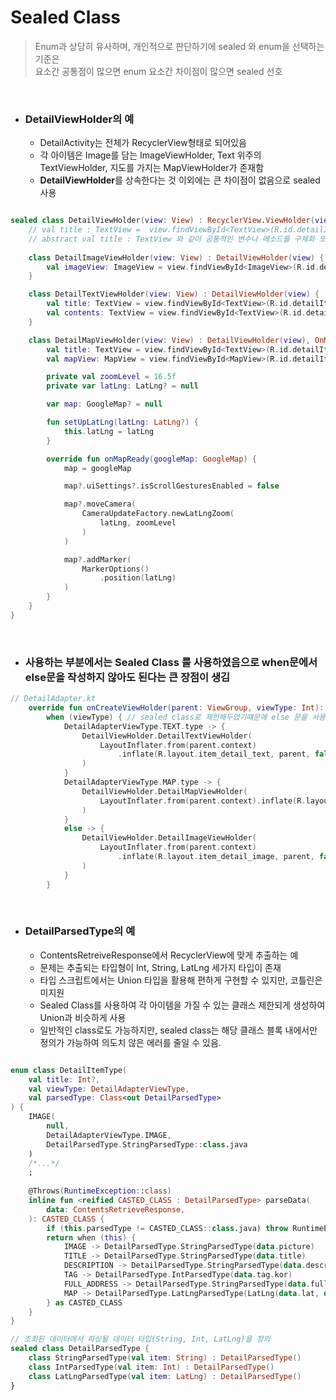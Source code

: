 # Sealed Class

> Enum과 상당히 유사하며, 개인적으로 판단하기에 sealed 와 enum을 선택하는 기준은 <br>
> 요소간 공통점이 많으면 enum 요소간 차이점이 많으면 sealed 선호

<br>

- ### DetailViewHolder의 예
    -  DetailActivity는 전체가 RecyclerView형태로 되어있음
    -  각 아이템은 Image를 담는 ImageViewHolder, Text 위주의 TextViewHolder, 지도를 가지는 MapViewHolder가 존재함 
    -  **DetailViewHolder**를 상속한다는 것 이외에는 큰 차이점이 없음으로 sealed 사용

```kotlin

sealed class DetailViewHolder(view: View) : RecyclerView.ViewHolder(view) {
    // val title : TextView =  view.findViewById<TextView>(R.id.detailItemTextTitle) 또는
    // abstract val title : TextView 와 같이 공통적인 변수나 메소드를 구체화 또는 추상화된 형태로 가질 수 있음.
    
    class DetailImageViewHolder(view: View) : DetailViewHolder(view) {
        val imageView: ImageView = view.findViewById<ImageView>(R.id.detailItemImage)
    }

    class DetailTextViewHolder(view: View) : DetailViewHolder(view) {
        val title: TextView = view.findViewById<TextView>(R.id.detailItemTextTitle)
        val contents: TextView = view.findViewById<TextView>(R.id.detailItemTextContent)
    }

    class DetailMapViewHolder(view: View) : DetailViewHolder(view), OnMapReadyCallback {
        val title: TextView = view.findViewById<TextView>(R.id.detailItemMapTitle)
        val mapView: MapView = view.findViewById<MapView>(R.id.detailItemMapView)

        private val zoomLevel = 16.5f
        private var latLng: LatLng? = null

        var map: GoogleMap? = null

        fun setUpLatLng(latLng: LatLng?) {
            this.latLng = latLng
        }

        override fun onMapReady(googleMap: GoogleMap) {
            map = googleMap

            map?.uiSettings?.isScrollGesturesEnabled = false

            map?.moveCamera(
                CameraUpdateFactory.newLatLngZoom(
                    latLng, zoomLevel
                )
            )

            map?.addMarker(
                MarkerOptions()
                    .position(latLng)
            )
        }
    }
}
```

<br>

- ### 사용하는 부분에서는 Sealed Class 를 사용하였음으로 when문에서 else문을 작성하지 않아도 된다는 큰 장점이 생김 

```kotlin
// DetailAdapter.kt
    override fun onCreateViewHolder(parent: ViewGroup, viewType: Int): DetailViewHolder =
        when (viewType) { // sealed class로 제한해두었기떄문에 else 문을 사용하지 않아도됨
            DetailAdapterViewType.TEXT.type -> {
                DetailViewHolder.DetailTextViewHolder(
                    LayoutInflater.from(parent.context)
                        .inflate(R.layout.item_detail_text, parent, false)
                )
            }
            DetailAdapterViewType.MAP.type -> {
                DetailViewHolder.DetailMapViewHolder(
                    LayoutInflater.from(parent.context).inflate(R.layout.item_detail_map, parent, false)
                )
            }
            else -> {
                DetailViewHolder.DetailImageViewHolder(
                    LayoutInflater.from(parent.context)
                        .inflate(R.layout.item_detail_image, parent, false)
                )
            }
        }
```

<br> 

- ### DetailParsedType의 예
    - ContentsRetreiveResponse에서 RecyclerView에 맞게 추출하는 예
    - 문제는 추출되는 타입형이 Int, String, LatLng 세가지 타입이 존재
    - 타입 스크립트에서는 Union 타입을 활용해 편하게 구현할 수 있지만, 코틀린은 미지원
    - Sealed Class를 사용하여 각 아이템을 가질 수 있는 클래스 제한되게 생성하여 Union과 비슷하게 사용
    - 일반적인 class로도 가능하지만, sealed class는 해당 클래스 블록 내에서만 정의가 가능하여 의도치 않은 에러를 줄일 수 있음.

```kotlin

enum class DetailItemType(
    val title: Int?,
    val viewType: DetailAdapterViewType,
    val parsedType: Class<out DetailParsedType>
) {
    IMAGE(
        null,
        DetailAdapterViewType.IMAGE,
        DetailParsedType.StringParsedType::class.java
    )
    /*...*/
    ;
 
    @Throws(RuntimeException::class)
    inline fun <reified CASTED_CLASS : DetailParsedType> parseData(
        data: ContentsRetrieveResponse,
    ): CASTED_CLASS {
        if (this.parsedType != CASTED_CLASS::class.java) throw RuntimeException("지원하지 않는 타입")
        return when (this) {
            IMAGE -> DetailParsedType.StringParsedType(data.picture)
            TITLE -> DetailParsedType.StringParsedType(data.title)
            DESCRIPTION -> DetailParsedType.StringParsedType(data.description)
            TAG -> DetailParsedType.IntParsedType(data.tag.kor)
            FULL_ADDRESS -> DetailParsedType.StringParsedType(data.fullAddress)
            MAP -> DetailParsedType.LatLngParsedType(LatLng(data.lat, data.lng))
        } as CASTED_CLASS
    }
}

// 조회된 데이터에서 파싱될 데이터 타입(String, Int, LatLng)을 정의
sealed class DetailParsedType {
    class StringParsedType(val item: String) : DetailParsedType()
    class IntParsedType(val item: Int) : DetailParsedType()
    class LatLngParsedType(val item: LatLng) : DetailParsedType()
}
```